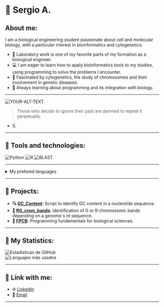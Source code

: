 # 🧬 Sergio A.
## About me:

I am a biological engineering student passionate about cell and molecular biology, with a particular interest in bioinformatics and cytogenetics.

- 🧪 Laboratory work is one of my favorite parts of my formation as a biological engineer.  
- 💻 I am eager to learn how to apply bioinformatics tools to my studies, using programming to solve the problems I encounter.  
- 🧬 Fascinated by cytogenetics, the study of chromosomes and their involvement in genetic diseases.  
- 🌱 Always learning about programming and its integration with biology.

---

<picture>
 <source media="(prefers-color-scheme: dark)" srcset="https://media.printables.com/media/prints/79337/images/7202194_8eff146b-6c29-4c8d-9333-7c5586c98bf4_040852e9-81a8-49b2-94dc-ac5b70c7df91/animated.gif">
 <source media="(prefers-color-scheme: light)" srcset="YOUR-LIGHTMODE-IMAGE">
 <img alt="YOUR-ALT-TEXT" src="https://d2t1xqejof9utc.cloudfront.net/screenshots/pics/3425c7eaf5ceb326f65396be36b66239/large.gif">
</picture>

> Those who decide to ignore their past are damned to repeat it perpetually.
- S.
  
---

## 🧰 Tools and technologies:  
![Python](https://img.shields.io/badge/-Python-3776AB?logo=python&logoColor=white)
![R](https://img.shields.io/badge/-R-276DC3?logo=r&logoColor=white) 
![BLAST](https://img.shields.io/badge/-BLAST-0078D7?logo=data:image/png;base64,logo-base64)

---

<details>
<summary>My prefered languages</summary>

| Rank | Prefered languages |
|-----:|--------------------|
|     1| English |
|     2| Spanish |
|     3| Portuguese |

</details>

---

## 🧬 Projects:  
- **🔍 [GC_Content](https://github.com/tuusuario/mutaciones-genomicas)**: Script to identify GC content in a nucleotide sequence.  
- **🧪 [RG_crom_bands](https://github.com/tuusuario/pipeline-citogenetica)**: Identification of G or R chromosomic bands depending on a genome´s nt sequence.  
- **🧬 [FPCB](https://github.com/tuusuario/pipeline-citogenetica)**: Programming fundamentals for biological sciences.
  
---

## 🌟 My Statistics:
![Estadísticas de GitHub](https://github-readme-stats.vercel.app/api?username=serabe91&show_icons=true&theme=react)  
![Lenguajes más usados](https://github-readme-stats.vercel.app/api/top-langs/?username=serabe91&layout=compact&theme=react)  

---

## 🔗 Link with me:  
- 🌐 [LinkedIn](https://www.linkedin.com/in/sergio-daniel-abello-hernández-bba606324)  
- 📧 [Email](mailto:sabello@unal.edu.co)
  
---

















